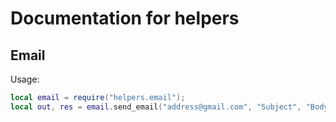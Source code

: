 # Documentation for helpers

## Email

Usage:

```lua
local email = require("helpers.email");
local out, res = email.send_email("address@gmail.com", "Subject", "Body");
```
